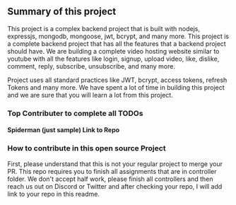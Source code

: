 ## Summary of this project
This project is a complex backend project that is built with nodejs, expressjs, mongodb, mongoose, jwt, bcrypt, and many more. This project is a complete backend project that has all the features that a backend project should have. We are building a complete video hosting website similar to youtube with all the features like login, signup, upload video, like, dislike, comment, reply, subscribe, unsubscribe, and many more.

Project uses all standard practices like JWT, bcrypt, access tokens, refresh Tokens and many more. We have spent a lot of time in building this project and we are sure that you will learn a lot from this project.

### Top Contributer to complete all TODOs

#### Spiderman (just sample) Link to Repo

### How to contribute in this open source Project
First, please understand that this is not your regular project to merge your PR. This repo requires you to finish all assignments that are in controller folder. We don't accept half work, please finish all controllers and then reach us out on Discord or Twitter and after checking your repo, I will add link to your repo in this readme.